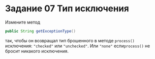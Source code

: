 # Задание 07 Тип исключения

Измените метод
```java
public String getExceptionType()
```
так, чтобы он возвращал тип брошенного в методе `process()` исключения: 
`"checked"` или `"unchecked"`. Или `"none"` если`process()` не бросит никакого исключения. 
